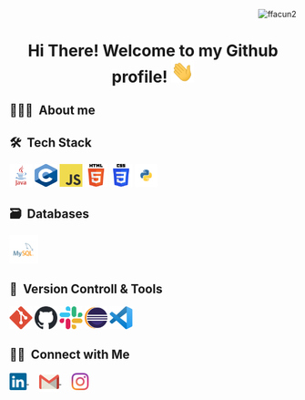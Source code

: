 <p align="right"> 
	<img src="https://komarev.com/ghpvc/?username=ffacun2&label=Profile%20views&color=0e75b6&style=flat" alt="ffacun2" /> 
</p>
<div align="center">
	<h1> Hi There! Welcome to my Github profile! <img src="https://github.com/ffacun2/ffacun2/blob/main/src/gif/hands.gif" width="40"/></h1> 
</div>

<div>
	<h2>👨🏻‍💻 &nbsp;About me</h2>
	<p></p>
</div>


<div>
<h2>🛠 &nbsp;Tech Stack</h2>
	
<p>
	<img src="https://github.com/ffacun2/ffacun2/blob/main/src/img/language/java.svg" alt="Java" width="40" height="40"/>
	<img src="https://github.com/ffacun2/ffacun2/blob/main/src/img/language/c.svg" alt="C" width="40" height="40"/>
	<img src="https://github.com/ffacun2/ffacun2/blob/main/src/img/language/javascript.svg" alt="JavaScript" width="40" height="40"/>
	<img src="https://github.com/ffacun2/ffacun2/blob/main/src/img/language/html.svg" alt="HTML5" width="40" height="40"/>
	<img src="https://github.com/ffacun2/ffacun2/blob/main/src/img/language/css.svg" alt="CSS3" width="40" height="40"/>
	<img src="https://github.com/ffacun2/ffacun2/blob/main/src/img/language/python.svg" alt="python" width="40" height="40"/>
</p>
</div>

<div>
<h2>🗃 &nbsp;Databases</h2>
	<p>
		<img src="https://github.com/ffacun2/ffacun2/blob/main/src/img/database/mysql.svg" alt"MySQL" width="50"/>
	</p>
</div>

<div>	
	<h2>🧰 &nbsp;Version Controll & Tools </h2>
	<p>
		<img src="https://github.com/ffacun2/ffacun2/blob/main/src/img/tools/git.svg" alt="GIT" width="40" height="40" />
		<img src="https://github.com/ffacun2/ffacun2/blob/main/src/img/tools/github-light.svg" alt="GitHub" width="40" height="40" />
		<img src="https://github.com/ffacun2/ffacun2/blob/main/src/img/tools/slack.svg" alt="Slask" width="40" height="40" />
		<img src="https://github.com/ffacun2/ffacun2/blob/main/src/img/ide/eclipse.svg" alt="Eclipse" width="40" height="40" />
		<img src="https://github.com/ffacun2/ffacun2/blob/main/src/img/ide/vscode.svg" alt="Visual Studio Code" width="40" height="40" />
	</p>
</div>


<!-- REDES SOCIALES -->
<div>
	<h2>🤝🏻 &nbsp;Connect with Me</h2>
	<p>
	<a target="_blank" href="https://www.linkedin.com/in/facundocriado">
 		<img align="center" src="https://github.com/ffacun2/ffacun2/blob/main/src/img/social/linked-in-icon.svg" alt="facundocriado" height="30" width="30" />
	</a>
	&emsp;
	<a target="_blank" href="mailto:ffacucriado@gmail.com">
		<img align="center" alt="gmail" width="35px" src="https://github.com/ffacun2/ffacun2/blob/main/src/img/social/gmail-icon.svg" />
	</a>
	&emsp;
<!-- <a target="_blank" href="https://twitter.com/FacuuCriado">
	<img align="center" src="https://github.com/ffacun2/ffacun2/blob/main/src/img/social/twitter-icon.svg" alt="@FacuuCriado" height="30" width="30" />
</a>
&emsp; -->
	<a href="https://instagram.com/ffacucriado" target="blank">
		<img align="center" alt="ffacucriado | Instagram" width="30px" src="https://github.com/ffacun2/ffacun2/blob/main/src/img/social/instagram-icon.svg" />
	</a>
	</p>
</div>









<!--
**ffacun2/ffacun2** is a ✨ _special_ ✨ repository because its `README.md` (this file) appears on your GitHub profile.

Here are some ideas to get you started:

- 🔭 I’m currently working on ...
- 🌱 I’m currently learning ...
- 👯 I’m looking to collaborate on ...
- 🤔 I’m looking for help with ...
- 💬 Ask me about ...
- 📫 How to reach me: ...
- 😄 Pronouns: ...
- ⚡ Fun fact: ...
-->
